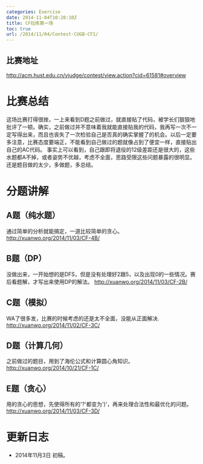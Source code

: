 ```yaml
---
categories: Exercise
date: 2014-11-04T10:28:10Z
title: CF拉练第一场
toc: true
url: /2014/11/04/Contest-CUGB-CF1/
---
```


## 比赛地址
http://acm.hust.edu.cn/vjudge/contest/view.action?cid=61581#overview

# 比赛总结
这场比赛打得很挫，一上来看到D题之前做过，就直接贴了代码，被学长们狠狠地批评了一顿。确实，之前做过并不意味着我就能直接贴我的代码，我再写一次不一定写得出来，而且也丧失了一次检验自己是否真的确实掌握了的机会。以后一定要多注意，比赛态度要端正，不能看到自己做过的题就像占到了便宜一样，直接贴出自己的AC代码。
事实上可以看到，自己跟即将退役的12级差距还是很大的，这些水题都A不掉，或者姿势不优越，考虑不全面，思路受限这些问题暴露的很明显。还是题目做的太少，多做题，多总结。

# 分题讲解
## A题（纯水题）
通过简单的分析就能搞定，一道比较简单的贪心。
http://xuanwo.org/2014/11/03/CF-4B/


## B题（DP）
没做出来，一开始想的是DFS，但是没有处理好2跟5，以及出现0的一些情况。赛后看题解，才写出来使用DP的解法。
http://xuanwo.org/2014/11/03/CF-2B/

## C题（模拟）
WA了很多发，比赛的时候考虑的还是太不全面，没能从正面解决.
http://xuanwo.org/2014/11/02/CF-3C/

## D题（计算几何）
之前做过的题目，用到了海伦公式和计算圆心角知识。
http://xuanwo.org/2014/10/21/CF-1C/

## E题（贪心）
用的贪心的思想，先使得所有的'?'都变为')'，再来处理合法性和最优化的问题。
http://xuanwo.org/2014/11/03/CF-3D/


# 更新日志
- 2014年11月3日 初稿。